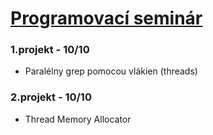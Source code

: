 # [Programovací seminár](https://www.fit.vutbr.cz/study/courses/index.php?id=12182) 

### 1.projekt - 10/10
  - Paralélny grep pomocou vlákien (threads)
    
### 2.projekt - 10/10
  - Thread Memory Allocator
